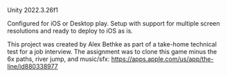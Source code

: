 Unity 2022.3.26f1

Configured for iOS or Desktop play. Setup with support for multiple screen resolutions and ready to deploy to iOS as is.

This project was created by Alex Bethke as part of a take-home technical test for a job interview. 
The assignment was to clone this game minus the 6x paths, river jump, and music/sfx: https://apps.apple.com/us/app/the-line/id880338977
